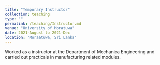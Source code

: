```yaml
---
title: "Temporary Instructor"
collection: teaching
type: ""
permalink: /teaching/Instructor.md
venue: "University of Moratuwa"
date: 2021-August to 2021-Dec
location: "Moraatuwa, Sri Lanka"
---
```


Worked as a instructor at the Department of Mechanica Engineering and carried out practicals in manufacturing related modules.
